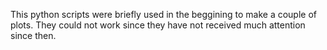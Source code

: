 This python scripts were briefly used in the beggining to make a couple of
plots.
They could not work since they have not received much attention since then.
